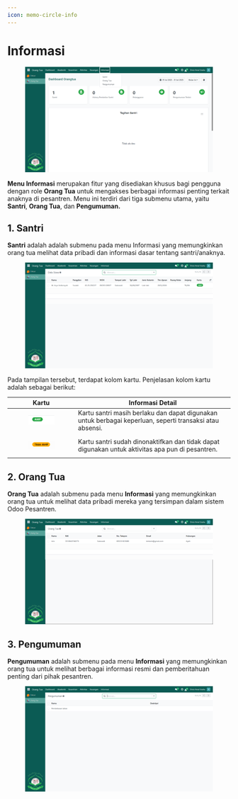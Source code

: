 ```yaml
---
icon: memo-circle-info
---
```


# Informasi

<figure><img src="../../../.gitbook/assets/image (20).png" alt=""><figcaption></figcaption></figure>

**Menu Informasi** merupakan fitur yang disediakan khusus bagi pengguna dengan role **Orang Tua** untuk mengakses berbagai informasi penting terkait anaknya di pesantren. Menu ini terdiri dari tiga submenu utama, yaitu **Santri**, **Orang Tua**, dan **Pengumuman.**

## 1. Santri

**Santri** adalah adalah submenu pada menu Informasi yang memungkinkan orang tua melihat data pribadi dan informasi dasar tentang santri/anaknya.

<figure><img src="../../../.gitbook/assets/image (21).png" alt=""><figcaption></figcaption></figure>

Pada tampilan tersebut, terdapat kolom kartu. Penjelasan kolom kartu adalah sebagai berikut:

| Kartu                                                                                                                          | Informasi Detail                                                                                         |
| ------------------------------------------------------------------------------------------------------------------------------ | -------------------------------------------------------------------------------------------------------- |
| <div><figure><img src="../../../.gitbook/assets/status-kartu-santri-aktif.png" alt=""><figcaption></figcaption></figure></div> | Kartu santri masih berlaku dan dapat digunakan untuk berbagai keperluan, seperti transaksi atau absensi. |
| <div><figure><img src="../../../.gitbook/assets/tidak-aktif.png" alt=""><figcaption></figcaption></figure></div>               | Kartu santri sudah dinonaktifkan dan tidak dapat digunakan untuk aktivitas apa pun di pesantren.         |

## 2. Orang Tua

**Orang Tua** adalah submenu pada menu **Informasi** yang memungkinkan orang tua untuk melihat data pribadi mereka yang tersimpan dalam sistem Odoo Pesantren.

<figure><img src="../../../.gitbook/assets/image (23).png" alt=""><figcaption></figcaption></figure>

## 3. Pengumuman

**Pengumuman** adalah submenu pada menu **Informasi** yang memungkinkan orang tua untuk melihat berbagai informasi resmi dan pemberitahuan penting dari pihak pesantren.

<figure><img src="../../../.gitbook/assets/image (25).png" alt=""><figcaption></figcaption></figure>
